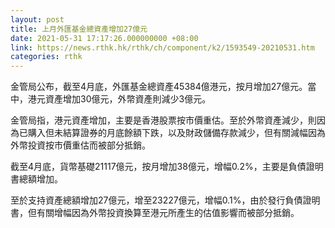 ```yaml
---
layout: post
title: 上月外匯基金總資產增加27億元
date: 2021-05-31 17:17:26.000000000 +08:00
link: https://news.rthk.hk/rthk/ch/component/k2/1593549-20210531.htm
categories: rthk
---
```


金管局公布，截至4月底，外匯基金總資產45384億港元，按月增加27億元。當中，港元資產增加30億元，外幣資產則減少3億元。

金管局指，港元資產增加，主要是香港股票按市價重估。至於外幣資產減少，則因為已購入但未結算證券的月底餘額下跌，以及財政儲備存款減少，但有關減幅因為外幣投資按市價重估而被部分抵銷。

截至4月底，貨幣基礎21117億元，按月增加38億元，增幅0.2%，主要是負債證明書總額增加。

至於支持資產總額增加27億元，增至23227億元，增幅0.1%，由於發行負債證明書，但有關增幅因為外幣投資換算至港元所產生的估值影響而被部分抵銷。
